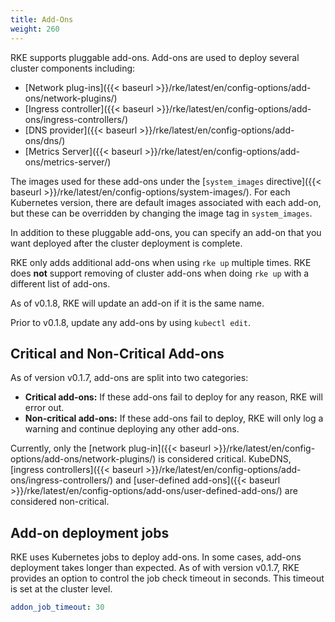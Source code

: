 ```yaml
---
title: Add-Ons
weight: 260
---
```


RKE supports pluggable add-ons. Add-ons are used to deploy several cluster components including:

* [Network plug-ins]({{< baseurl >}}/rke/latest/en/config-options/add-ons/network-plugins/)
* [Ingress controller]({{< baseurl >}}/rke/latest/en/config-options/add-ons/ingress-controllers/)
* [DNS provider]({{< baseurl >}}/rke/latest/en/config-options/add-ons/dns/)
* [Metrics Server]({{< baseurl >}}/rke/latest/en/config-options/add-ons/metrics-server/)

The images used for these add-ons under the [`system_images` directive]({{< baseurl >}}/rke/latest/en/config-options/system-images/). For each Kubernetes version, there are default images associated with each add-on, but these can be overridden by changing the image tag in `system_images`.

In addition to these pluggable add-ons, you can specify an add-on that you want deployed after the cluster deployment is complete.

RKE only adds additional add-ons when using `rke up` multiple times. RKE does **not** support removing of cluster add-ons when doing `rke up` with a different list of add-ons.

As of v0.1.8, RKE will update an add-on if it is the same name.

Prior to v0.1.8, update any add-ons by using `kubectl edit`.


## Critical and Non-Critical Add-ons

As of version v0.1.7, add-ons are split into two categories:

- **Critical add-ons:** If these add-ons fail to deploy for any reason, RKE will error out.
- **Non-critical add-ons:** If these add-ons fail to deploy, RKE will only log a warning and continue deploying any other add-ons.

Currently, only the [network plug-in]({{< baseurl >}}/rke/latest/en/config-options/add-ons/network-plugins/) is considered critical. KubeDNS, [ingress controllers]({{< baseurl >}}/rke/latest/en/config-options/add-ons/ingress-controllers/) and [user-defined add-ons]({{< baseurl >}}/rke/latest/en/config-options/add-ons/user-defined-add-ons/) are considered non-critical.

## Add-on deployment jobs

RKE uses Kubernetes jobs to deploy add-ons. In some cases, add-ons deployment takes longer than expected. As of with version v0.1.7, RKE provides an option to control the job check timeout in seconds. This timeout is set at the cluster level.

```yaml
addon_job_timeout: 30
```
